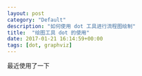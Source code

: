 ```yaml
---
layout: post
category: "Default"
description: "如何使用 dot 工具进行流程图绘制"
title:  "绘图工具 dot 的使用"
date: 2017-01-21 16:14:59+00:00
tags: [dot, graphviz]
---
```


最近使用了一下